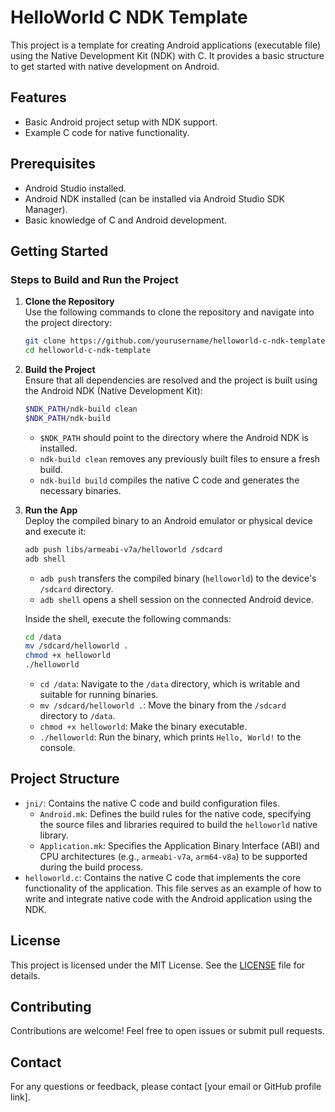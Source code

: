 # HelloWorld C NDK Template

This project is a template for creating Android applications (executable file) using the Native Development Kit (NDK) with C. It provides a basic structure to get started with native development on Android.

## Features

- Basic Android project setup with NDK support.
- Example C code for native functionality.

## Prerequisites

- Android Studio installed.
- Android NDK installed (can be installed via Android Studio SDK Manager).
- Basic knowledge of C and Android development.

## Getting Started

### Steps to Build and Run the Project

1. **Clone the Repository**  
   Use the following commands to clone the repository and navigate into the project directory:

   ```bash
   git clone https://github.com/yourusername/helloworld-c-ndk-template.git
   cd helloworld-c-ndk-template
   ```

2. **Build the Project**  
   Ensure that all dependencies are resolved and the project is built using the Android NDK (Native Development Kit):

   ```bash
   $NDK_PATH/ndk-build clean
   $NDK_PATH/ndk-build
   ```

   - `$NDK_PATH` should point to the directory where the Android NDK is installed.
   - `ndk-build clean` removes any previously built files to ensure a fresh build.
   - `ndk-build build` compiles the native C code and generates the necessary binaries.

3. **Run the App**  
   Deploy the compiled binary to an Android emulator or physical device and execute it:

   ```bash
   adb push libs/armeabi-v7a/helloworld /sdcard
   adb shell
   ```

   - `adb push` transfers the compiled binary (`helloworld`) to the device's `/sdcard` directory.
   - `adb shell` opens a shell session on the connected Android device.

   Inside the shell, execute the following commands:

   ```bash
   cd /data
   mv /sdcard/helloworld .
   chmod +x helloworld
   ./helloworld
   ```

   - `cd /data`: Navigate to the `/data` directory, which is writable and suitable for running binaries.
   - `mv /sdcard/helloworld .`: Move the binary from the `/sdcard` directory to `/data`.
   - `chmod +x helloworld`: Make the binary executable.
   - `./helloworld`: Run the binary, which prints `Hello, World!` to the console.

## Project Structure
- `jni/`: Contains the native C code and build configuration files.
    - `Android.mk`: Defines the build rules for the native code, specifying the source files and libraries required to build the `helloworld` native library.
    - `Application.mk`: Specifies the Application Binary Interface (ABI) and CPU architectures (e.g., `armeabi-v7a`, `arm64-v8a`) to be supported during the build process.
- `helloworld.c`: Contains the native C code that implements the core functionality of the application. This file serves as an example of how to write and integrate native code with the Android application using the NDK.

## License

This project is licensed under the MIT License. See the [LICENSE](LICENSE) file for details.

## Contributing

Contributions are welcome! Feel free to open issues or submit pull requests.

## Contact

For any questions or feedback, please contact [your email or GitHub profile link].
